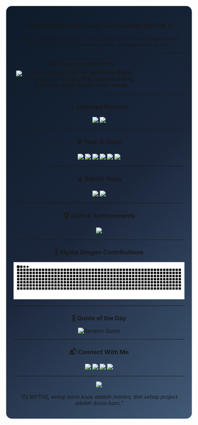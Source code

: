 <div style="background: linear-gradient(135deg, #0d1b2a, #1b263b, #415a77); padding: 20px; border-radius: 15px;">

<h3 align="center">✨ ¡Hola amigo! Nama saya Kuro, pemilik MYTHS ✨</h3>
<p align="center">
Tempat ini bukan sekadar rumah, tapi dunia tempat imajinasi dan karya bebas hidup.  
Selamat datang, semoga betah di sini!
</p>

---

| <img src="https://avatars.githubusercontent.com/u/227951065?v=4" height="150"/> | 🎭 Creator di balik **MYTHS** <br> 💡 Suka ngembangin ide jadi dunia digital <br> 🐉 Fans dunia fantasi, RPG, dan storytelling <br> 🎨 Kadang ngulik desain + seni visual |
|---|---|

---

<h3 align="center">⚔️ Featured Projects</h3>

<p align="center">
  <a href="https://github.com/kuro-myths/global-map"><img src="https://img.shields.io/badge/Myths-Global_Map-blue?style=for-the-badge&logo=github"></a>
  <a href="https://github.com/kuro-myths/awakening"><img src="https://img.shields.io/badge/Portal-Legenda_Awakening-purple?style=for-the-badge&logo=github"></a>
</p>

---

<h3 align="center">🛠️ Tech & Tools</h3>

<p align="center">
  <img src="https://cdn.jsdelivr.net/gh/devicons/devicon/icons/html5/html5-original.svg" height="30"/>
  <img src="https://cdn.jsdelivr.net/gh/devicons/devicon/icons/css3/css3-original.svg" height="30"/>
  <img src="https://cdn.jsdelivr.net/gh/devicons/devicon/icons/javascript/javascript-original.svg" height="30"/>
  <img src="https://cdn.jsdelivr.net/gh/devicons/devicon/icons/python/python-original.svg" height="30"/>
  <img src="https://cdn.jsdelivr.net/gh/devicons/devicon/icons/figma/figma-original.svg" height="30"/>
  <img src="https://cdn.jsdelivr.net/gh/devicons/devicon/icons/laravel/laravel-original.svg" height="30"/>
</p>

---

<h3 align="center">📊 GitHub Stats</h3>

<div align="center">
  <img src="https://github-readme-stats.vercel.app/api?username=kuro-myths&theme=tokyonight&show_icons=true" height="150"/>
  <img src="https://github-readme-stats.vercel.app/api/top-langs/?username=kuro-myths&layout=compact&theme=tokyonight" height="150"/>
</div>

---

<h3 align="center">🏆 GitHub Achievements</h3>

<p align="center">
  <img src="https://github-profile-trophy.vercel.app/?username=kuro-myths&theme=onedark&no-frame=true&row=1&column=6" />
</p>

---

<h3 align="center">🐉 Myths Dragon Contributions</h3>

<p align="center">
  <picture>
    <source media="(prefers-color-scheme: dark)" srcset="https://raw.githubusercontent.com/kuro-myths/ular/output/github-snake-dark.svg" />
    <source media="(prefers-color-scheme: light)" srcset="https://raw.githubusercontent.com/kuro-myths/ular/output/github-snake.svg" />
    <img alt="github-snake" src="https://raw.githubusercontent.com/kuro-myths/ular/output/github-snake.svg" />
  </picture>
</p>

---

<h3 align="center">📅 Quote of the Day</h3>

<p align="center">
  <img src="https://quotes-github-readme.vercel.app/api?type=horizontal&theme=tokyonight" alt="Random Quote"/>
</p>

---

<h3 align="center">📬 Connect With Me</h3>

<p align="center">
  <img src="https://img.shields.io/static/v1?message=Youtube&logo=youtube&color=FF0000&logoColor=white&style=for-the-badge" height="35"/>
  <img src="https://img.shields.io/static/v1?message=Instagram&logo=instagram&color=E4405F&logoColor=white&style=for-the-badge" height="35"/>
  <img src="https://img.shields.io/static/v1?message=Discord&logo=discord&color=7289DA&logoColor=white&style=for-the-badge" height="35"/>
  <img src="https://img.shields.io/static/v1?message=Gmail&logo=gmail&color=D14836&logoColor=white&style=for-the-badge" height="35"/>
</p>

---

<p align="center">
  <img src="https://visitor-badge.laobi.icu/badge?page_id=kuro-myths.kuro-myths&" />
</p>

<p align="center"><i>“Di MYTHS, setiap baris kode adalah mantra, dan setiap project adalah dunia baru.”</i></p>

</div>
